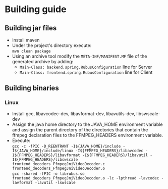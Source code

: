 # Building guide

## Building jar files

- Install maven
- Under the project's directory execute:  
  `mvn clean package`
- Using an archive tool modify the `META-INF/MANIFEST.MF` file of the generated 
archive by adding:
  - `Main-Class: backend.spring.RubusConfiguration` line for Server
  - `Main-Class: frontend.spring.RubusConfiguration` line for Client

## Building binaries
### Linux
- Install gcc, libavcodec-dev, libavformat-dev, libavutils-dev, libswscale-dev
- Assign the java home directory to the JAVA_HOME environment variable and assign 
the parent directory of the directories that contain the ffmpeg declaration files to
the FFMPEG_HEADERS environment variable.
- Execute:  
  `gcc -c -fPIC -D_REENTRANT -I${JAVA_HOME}/include -I${JAVA_HOME}/include/linux -I${FFMPEG_HEADERS}/libavcodec -I${FFMPEG_HEADERS}/libavformat -I${FFMPEG_HEADERS}/libavutil -I${FFMPEG_HEADERS}/libswscale frontend_decoders_FfmpegJniVideoDecoder.c frontend_decoders_FfmpegJniVideoDecoder.o`  
  `gcc -shared -fPIC -o librubus.so frontend_decoders_FfmpegJniVideoDecoder.o -lc -lpthread -lavcodec -lavformat -lavutil -lswscale`
